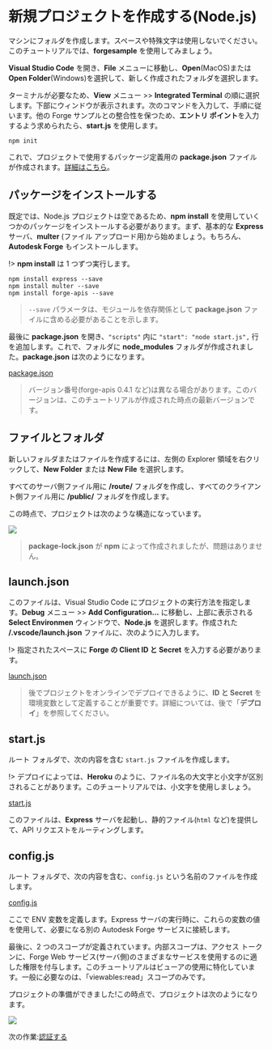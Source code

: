 # 新規プロジェクトを作成する(Node.js)

マシンにフォルダを作成します。スペースや特殊文字は使用しないでください。このチュートリアルでは、**forgesample** を使用してみましょう。

**Visual Studio Code** を開き、**File** メニューに移動し、**Open**(MacOS)または **Open Folder**(Windows)を選択して、新しく作成されたフォルダを選択します。 

ターミナルが必要なため、**View** メニュー >> **Integrated Terminal** の順に選択します。下部にウィンドウが表示されます。次のコマンドを入力して、手順に従います。他の Forge サンプルとの整合性を保つため、**エントリ ポイント**を入力するよう求められたら、**start.js** を使用します。

```
npm init
```

これで、プロジェクトで使用するパッケージ定義用の **package.json** ファイルが作成されます。[詳細はこちら](https://docs.npmjs.com/files/package.json)。

## パッケージをインストールする

既定では、Node.js プロジェクトは空であるため、**npm install** を使用していくつかのパッケージをインストールする必要があります。まず、基本的な **Express** サーバ、**multer** (ファイル アップロード用)から始めましょう。もちろん、**Autodesk Forge** もインストールします。

!> **npm install** は 1 つずつ実行します。

```
npm install express --save
npm install multer --save
npm install forge-apis --save
```

> `--save` パラメータは、モジュールを依存関係として **package.json** ファイルに含める必要があることを示します。

最後に **package.json** を開き、`"scripts"` 内に `"start": "node start.js",` 行を追加します。これで、フォルダに **node_modules** フォルダが作成されました。**package.json** は次のようになります。

[package.json](_snippets/viewmodels/node/package.json ':include :type=code json')

> バージョン番号(forge-apis 0.4.1 など)は異なる場合があります。このバージョンは、このチュートリアルが作成された時点の最新バージョンです。

## ファイルとフォルダ

新しいフォルダまたはファイルを作成するには、左側の Explorer 領域を右クリックして、**New Folder** または **New File** を選択します。

すべてのサーバ側ファイル用に **/route/** フォルダを作成し、すべてのクライアント側ファイル用に **/public/** フォルダを作成します。

この時点で、プロジェクトは次のような構造になっています。

![](_media/nodejs/vs_code_explorer.png) 

> **package-lock.json** が **npm** によって作成されましたが、問題はありません。

## launch.json

このファイルは、Visual Studio Code にプロジェクトの実行方法を指定します。**Debug** メニュー >> **Add Configuration...** に移動し、上部に表示される **Select Environmen** ウィンドウで、**Node.js** を選択します。作成された **/.vscode/launch.json** ファイルに、次のように入力します。

!> 指定されたスペースに **Forge の Client ID と Secret** を入力する必要があります。

[launch.json](_snippets/viewmodels/node/launch.json ':include :type=code json')

> 後でプロジェクトをオンラインでデプロイできるように、**ID と Secret** を環境変数として定義することが重要です。詳細については、後で「**デプロイ**」を参照してください。

## start.js

ルート フォルダで、次の内容を含む `start.js` ファイルを作成します。

!> デプロイによっては、**Heroku** のように、ファイル名の大文字と小文字が区別されることがあります。このチュートリアルでは、小文字を使用しましょう。

[start.js](_snippets/viewmodels/node/start.js ':include :type=code javascript')

このファイルは、**Express** サーバを起動し、静的ファイル(`html` など)を提供して、API リクエストをルーティングします。

## config.js

ルート フォルダで、次の内容を含む、`config.js` という名前のファイルを作成します。

[config.js](_snippets/viewmodels/node/config.js ':include :type=code javascript')

ここで ENV 変数を定義します。Express サーバの実行時に、これらの変数の値を使用して、必要になる別の Autodesk Forge サービスに接続します。

最後に、2 つのスコープが定義されています。内部スコープは、アクセス トークンに、Forge Web サービス(サーバ側)のさまざまなサービスを使用するのに適した権限を付与します。このチュートリアルはビューアの使用に特化しています。一般に必要なのは、「viewables:read」スコープのみです。

プロジェクトの準備ができました!この時点で、プロジェクトは次のようになります。

![](_media/nodejs/vs_code_project.png) 

次の作業:[認証する](/ja-JP/oauth/2legged/)